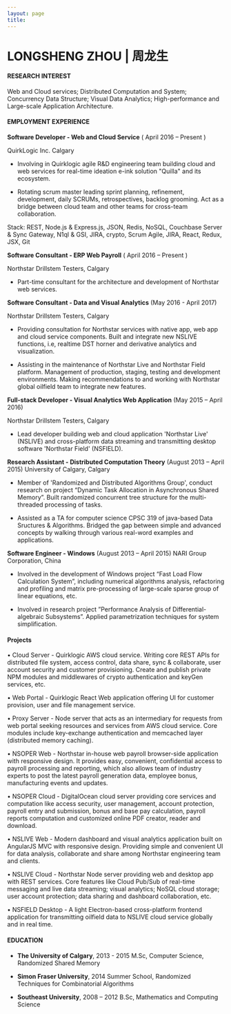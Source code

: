 ```yaml
---
layout: page
title:
---
```


LONGSHENG ZHOU | 周龙生
===================

#### RESEARCH INTEREST

Web and Cloud services; Distributed Computation and System; Concurrency Data Structure; Visual Data Analytics; High-performance and Large-scale Application Architecture.

#### EMPLOYMENT EXPERIENCE

**Software Developer - Web and Cloud Service** ( April 2016 – Present )

QuirkLogic Inc. Calgary

- Involving in Quirklogic agile R&D engineering team building cloud and web services for real-time ideation e-ink solution "Quilla" and its ecosystem.

- Rotating scrum master leading sprint planning, refinement, development, daily SCRUMs, retrospectives, backlog grooming. Act as a bridge between cloud team and other teams for cross-team collaboration.

Stack: REST, Node.js & Express.js, JSON, Redis, NoSQL, Couchbase Server & Sync Gateway, N1ql & GSI, JIRA, crypto, Scrum Agile, JIRA, React, Redux, JSX, Git

**Software Consultant - ERP Web Payroll**  ( April 2016 – Present )

Northstar Drillstem Testers, Calgary

- Part-time consultant for the architecture and development of Northstar web services.

**Software Consultant - Data and Visual Analytics** (May 2016 - April 2017)

Northstar Drillstem Testers, Calgary

- Providing consultation for Northstar services with native app, web app and cloud service components. Built and integrate new NSLIVE functions, i.e, realtime DST horner and derivative analytics and visualization.

- Assisting in the maintenance of Northstar Live and Northstar Field platform. Management of production, staging, testing and development environments. Making recommendations to and working with Northstar global oilfield team to integrate new features.

**Full-stack Developer - Visual Analytics Web Application** (May 2015 – April 2016)

Northstar Drillstem Testers, Calgary

- Lead developer building web and cloud application 'Northstar Live' (NSLIVE) and cross-platform data streaming and transmitting desktop software 'Northstar Field' (NSFIELD).  


**Research Assistant - Distributed Computation Theory** (August 2013 – April 2015)
University of Calgary, Calgary

- Member of 'Randomized and Distributed Algorithms Group', conduct research on project “Dynamic Task Allocation in Asynchronous Shared Memory”. Built randomized concurrent tree structure for the multi-threaded processing of tasks.

- Assisted as a TA for computer science CPSC 319 of java-based Data Sructures & Algorithms. Bridged the gap between simple and advanced concepts by walking through various real-word examples and applications.

**Software Engineer - Windows** (August 2013 – April 2015)
NARI Group Corporation, China

- Involved in the development of Windows project “Fast Load Flow Calculation System”, including numerical algorithms analysis, refactoring and profiling and matrix pre-processing of large-scale sparse group of linear equations, etc.

- Involved in research project ”Performance Analysis of Differential-algebraic Subsystems”. Applied parametrization techniques for system simplification.

#### Projects

• Cloud Server - Quirklogic AWS cloud service. Writing core REST APIs for distributed file system, access control, data share, sync & collaborate, user account security and customer provisioning. Create and publish private NPM modules and middlewares of crypto authentication and keyGen services, etc.

• Web Portal - Quirklogic React Web application offering UI for customer provision, user and file management service.

• Proxy Server - Node server that acts as an intermediary for requests from web portal seeking resources and services from AWS cloud service. Core modules include key-exchange authentication and memcached layer (distributed memory caching).

• NSOPER Web - Northstar in-house web payroll browser-side application with responsive design. It provides easy, convenient, confidential access to payroll processing and reporting, which also allows team of industry experts to post the latest payroll generation data, employee bonus, manufacturing events and updates.

• NSOPER Cloud - DigitalOcean cloud server providing core services and computation like access security, user management, account protection, payroll entry and submission, bonus and base pay calculation, payroll reports computation and customized online PDF creator, reader and download.

• NSLIVE Web - Modern dashboard and visual analytics application built on AngularJS MVC with responsive design. Providing simple and convenient UI for data analysis, collaborate and share among Northstar engineering team and clients.

• NSLIVE Cloud - Northstar Node server providing web and desktop app with REST services. Core features like Cloud Pub/Sub of real-time messaging and live data streaming; visual analytics; NoSQL cloud storage; user account protection; data sharing and dashboard collaboration, etc.

• NSFIELD Desktop - A light Electron-based cross-platform frontend application for transmitting oilfield data to NSLIVE cloud service globally and in real time.

#### EDUCATION
- **The University of Calgary**, 2013 - 2015
M.Sc, Computer Science, Randomized Shared Memory

- **Simon Fraser University**, 2014
Summer School, Randomized Techniques for Combinatorial Algorithms

- **Southeast University**, 2008 – 2012
B.Sc, Mathematics and Computing Science
